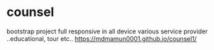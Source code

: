 # counsel
bootstrap project full responsive in all device
various service provider ..educational, tour etc.. 
https://mdmamun0001.github.io/counsel1/
